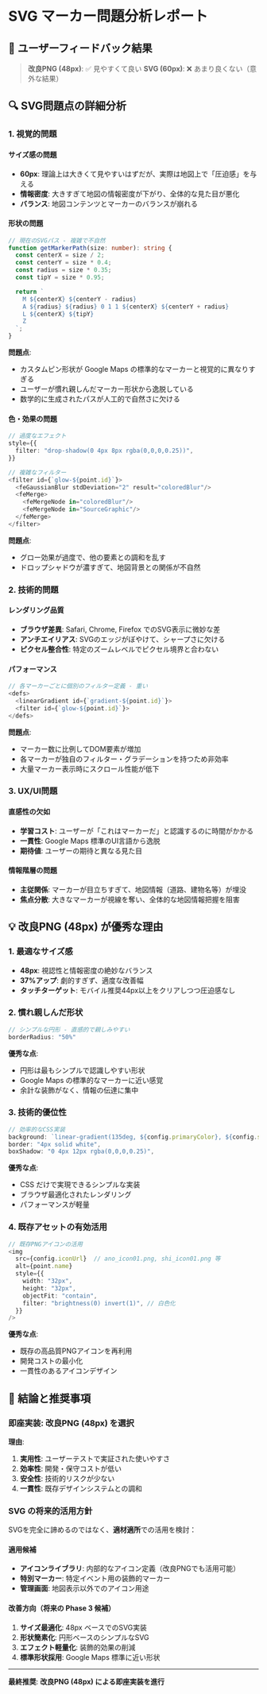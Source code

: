 # SVG マーカー問題分析レポート

## 🎯 ユーザーフィードバック結果

> **改良PNG (48px)**: ✅ 見やすくて良い
> **SVG (60px)**: ❌ あまり良くない（意外な結果）

## 🔍 SVG問題点の詳細分析

### 1. 視覚的問題

#### サイズ感の問題

- **60px**: 理論上は大きくて見やすいはずだが、実際は地図上で「圧迫感」を与える
- **情報密度**: 大きすぎて地図の情報密度が下がり、全体的な見た目が悪化
- **バランス**: 地図コンテンツとマーカーのバランスが崩れる

#### 形状の問題

```typescript
// 現在のSVGパス - 複雑で不自然
function getMarkerPath(size: number): string {
  const centerX = size / 2;
  const centerY = size * 0.4;
  const radius = size * 0.35;
  const tipY = size * 0.95;

  return `
    M ${centerX} ${centerY - radius}
    A ${radius} ${radius} 0 1 1 ${centerX} ${centerY + radius}
    L ${centerX} ${tipY}
    Z
  `;
}
```

**問題点**:

- カスタムピン形状が Google Maps の標準的なマーカーと視覚的に異なりすぎる
- ユーザーが慣れ親しんだマーカー形状から逸脱している
- 数学的に生成されたパスが人工的で自然さに欠ける

#### 色・効果の問題

```typescript
// 過度なエフェクト
style={{
  filter: "drop-shadow(0 4px 8px rgba(0,0,0,0.25))",
}}

// 複雑なフィルター
<filter id={`glow-${point.id}`}>
  <feGaussianBlur stdDeviation="2" result="coloredBlur"/>
  <feMerge>
    <feMergeNode in="coloredBlur"/>
    <feMergeNode in="SourceGraphic"/>
  </feMerge>
</filter>
```

**問題点**:

- グロー効果が過度で、他の要素との調和を乱す
- ドロップシャドウが濃すぎて、地図背景との関係が不自然

### 2. 技術的問題

#### レンダリング品質

- **ブラウザ差異**: Safari, Chrome, Firefox でのSVG表示に微妙な差
- **アンチエイリアス**: SVGのエッジがぼやけて、シャープさに欠ける
- **ピクセル整合性**: 特定のズームレベルでピクセル境界と合わない

#### パフォーマンス

```typescript
// 各マーカーごとに個別のフィルター定義 - 重い
<defs>
  <linearGradient id={`gradient-${point.id}`}>
  <filter id={`glow-${point.id}`}>
</defs>
```

**問題点**:

- マーカー数に比例してDOM要素が増加
- 各マーカーが独自のフィルター・グラデーションを持つため非効率
- 大量マーカー表示時にスクロール性能が低下

### 3. UX/UI問題

#### 直感性の欠如

- **学習コスト**: ユーザーが「これはマーカーだ」と認識するのに時間がかかる
- **一貫性**: Google Maps 標準のUI言語から逸脱
- **期待値**: ユーザーの期待と異なる見た目

#### 情報階層の問題

- **主従関係**: マーカーが目立ちすぎて、地図情報（道路、建物名等）が埋没
- **焦点分散**: 大きなマーカーが視線を奪い、全体的な地図情報把握を阻害

## 💡 改良PNG (48px) が優秀な理由

### 1. 最適なサイズ感

- **48px**: 視認性と情報密度の絶妙なバランス
- **37%アップ**: 劇的すぎず、適度な改善幅
- **タッチターゲット**: モバイル推奨44px以上をクリアしつつ圧迫感なし

### 2. 慣れ親しんだ形状

```typescript
// シンプルな円形 - 直感的で親しみやすい
borderRadius: "50%"
```

**優秀な点**:

- 円形は最もシンプルで認識しやすい形状
- Google Maps の標準的なマーカーに近い感覚
- 余計な装飾がなく、情報の伝達に集中

### 3. 技術的優位性

```typescript
// 効率的なCSS実装
background: `linear-gradient(135deg, ${config.primaryColor}, ${config.secondaryColor})`,
border: "4px solid white",
boxShadow: "0 4px 12px rgba(0,0,0,0.25)",
```

**優秀な点**:

- CSS だけで実現できるシンプルな実装
- ブラウザ最適化されたレンダリング
- パフォーマンスが軽量

### 4. 既存アセットの有効活用

```typescript
// 既存PNGアイコンの活用
<img
  src={config.iconUrl}  // ano_icon01.png, shi_icon01.png 等
  alt={point.name}
  style={{
    width: "32px",
    height: "32px",
    objectFit: "contain",
    filter: "brightness(0) invert(1)", // 白色化
  }}
/>
```

**優秀な点**:

- 既存の高品質PNGアイコンを再利用
- 開発コストの最小化
- 一貫性のあるアイコンデザイン

## 🚀 結論と推奨事項

### 即座実装: 改良PNG (48px) を選択

**理由**:

1. **実用性**: ユーザーテストで実証された使いやすさ
2. **効率性**: 開発・保守コストが低い
3. **安全性**: 技術的リスクが少ない
4. **一貫性**: 既存デザインシステムとの調和

### SVG の将来的活用方針

SVGを完全に諦めるのではなく、**適材適所**での活用を検討：

#### 適用候補

- **アイコンライブラリ**: 内部的なアイコン定義（改良PNGでも活用可能）
- **特別マーカー**: 特定イベント用の装飾的マーカー
- **管理画面**: 地図表示以外でのアイコン用途

#### 改善方向（将来の Phase 3 候補）

1. **サイズ最適化**: 48px ベースでのSVG実装
2. **形状簡素化**: 円形ベースのシンプルなSVG
3. **エフェクト軽量化**: 装飾的効果の削減
4. **標準形状採用**: Google Maps 標準に近い形状

---

**最終推奨**: **改良PNG (48px) による即座実装を進行**
